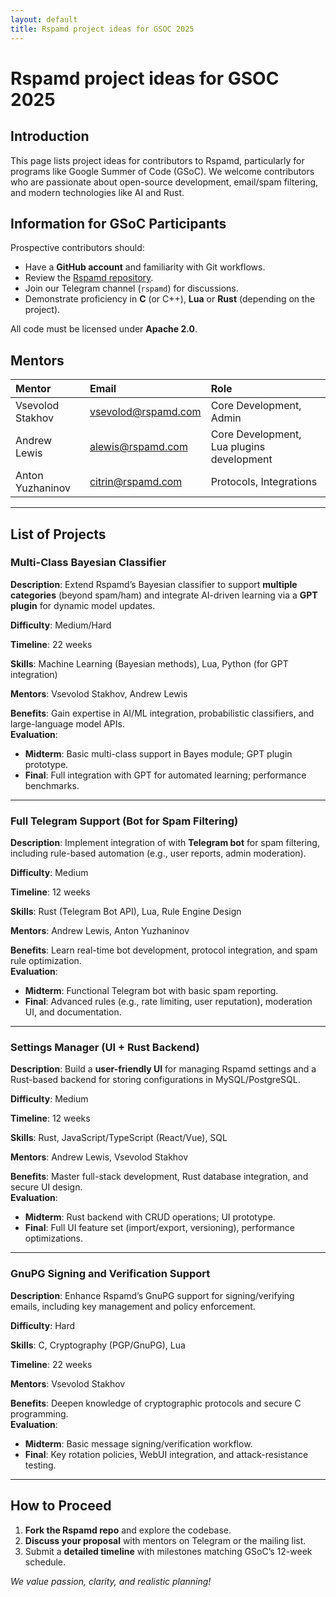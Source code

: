 ```yaml
---
layout: default
title: Rspamd project ideas for GSOC 2025
---
```


# Rspamd project ideas for GSOC 2025

## Introduction

This page lists project ideas for contributors to Rspamd, particularly for programs like Google Summer of Code (GSoC). We welcome contributors who are passionate about open-source development, email/spam filtering, and modern technologies like AI and Rust.

## Information for GSoC Participants

Prospective contributors should:
- Have a **GitHub account** and familiarity with Git workflows.
- Review the [Rspamd repository](https://github.com/vstakhov/rspamd).
- Join our Telegram channel (`rspamd`) for discussions.
- Demonstrate proficiency in **C** (or C++), **Lua** or **Rust** (depending on the project).

All code must be licensed under **Apache 2.0**.

## Mentors

| Mentor | Email | Role |
|:-|:-|:-|
| Vsevolod Stakhov | vsevolod@rspamd.com | Core Development, Admin |
| Andrew Lewis | alewis@rspamd.com | Core Development, Lua plugins development |
| Anton Yuzhaninov | citrin@rspamd.com | Protocols, Integrations |

---

## List of Projects

### Multi-Class Bayesian Classifier
**Description**: Extend Rspamd’s Bayesian classifier to support **multiple categories** (beyond spam/ham) and integrate AI-driven learning via a **GPT plugin** for dynamic model updates.  

**Difficulty**: Medium/Hard  

**Timeline**: 22 weeks

**Skills**: Machine Learning (Bayesian methods), Lua, Python (for GPT integration)

**Mentors**: Vsevolod Stakhov, Andrew Lewis

**Benefits**: Gain expertise in AI/ML integration, probabilistic classifiers, and large-language model APIs.  
**Evaluation**:  
- **Midterm**: Basic multi-class support in Bayes module; GPT plugin prototype.  
- **Final**: Full integration with GPT for automated learning; performance benchmarks.  

---

### Full Telegram Support (Bot for Spam Filtering)
**Description**: Implement integration of with **Telegram bot** for spam filtering, including rule-based automation (e.g., user reports, admin moderation).  

**Difficulty**: Medium  

**Timeline**: 12 weeks

**Skills**: Rust (Telegram Bot API), Lua, Rule Engine Design  

**Mentors**: Andrew Lewis, Anton Yuzhaninov

**Benefits**: Learn real-time bot development, protocol integration, and spam rule optimization.  
**Evaluation**:  
- **Midterm**: Functional Telegram bot with basic spam reporting.  
- **Final**: Advanced rules (e.g., rate limiting, user reputation), moderation UI, and documentation.  

---

### Settings Manager (UI + Rust Backend)
**Description**: Build a **user-friendly UI** for managing Rspamd settings and a Rust-based backend for storing configurations in MySQL/PostgreSQL.  

**Difficulty**: Medium  

**Timeline**: 12 weeks

**Skills**: Rust, JavaScript/TypeScript (React/Vue), SQL  

**Mentors**: Andrew Lewis, Vsevolod Stakhov

**Benefits**: Master full-stack development, Rust database integration, and secure UI design.  
**Evaluation**:  
- **Midterm**: Rust backend with CRUD operations; UI prototype.  
- **Final**: Full UI feature set (import/export, versioning), performance optimizations.  

---

### GnuPG Signing and Verification Support
**Description**: Enhance Rspamd’s GnuPG support for signing/verifying emails, including key management and policy enforcement.  

**Difficulty**: Hard  

**Skills**: C, Cryptography (PGP/GnuPG), Lua  

**Timeline**: 22 weeks

**Mentors**: Vsevolod Stakhov

**Benefits**: Deepen knowledge of cryptographic protocols and secure C programming.  
**Evaluation**:  
- **Midterm**: Basic message signing/verification workflow.  
- **Final**: Key rotation policies, WebUI integration, and attack-resistance testing.  

---

## How to Proceed
1. **Fork the Rspamd repo** and explore the codebase.  
2. **Discuss your proposal** with mentors on Telegram or the mailing list.  
3. Submit a **detailed timeline** with milestones matching GSoC’s 12-week schedule.  

*We value passion, clarity, and realistic planning!*  
